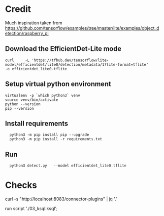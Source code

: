   
# Credit
Much inspiration taken from https://github.com/tensorflow/examples/tree/master/lite/examples/object_detection/raspberry_pi


## Download the EfficientDet-Lite mode
```
curl     -L 'https://tfhub.dev/tensorflow/lite-model/efficientdet/lite0/detection/metadata/1?lite-format=tflite'     -o efficientdet_lite0.tflite
```


## Setup virtual python environment 
 ``` 
virtualenv -p `which python3` venv
source venv/bin/activate
python --version
pip --version
```

## Install requirements
```
  python3 -m pip install pip --upgrade
  python3 -m pip install -r requirements.txt
```

## Run
```
  python3 detect.py   --model efficientdet_lite0.tflite
```


# Checks
curl -s "http://localhost:8083/connector-plugins" | jq '.'

run script './03_ksql.ksql';


